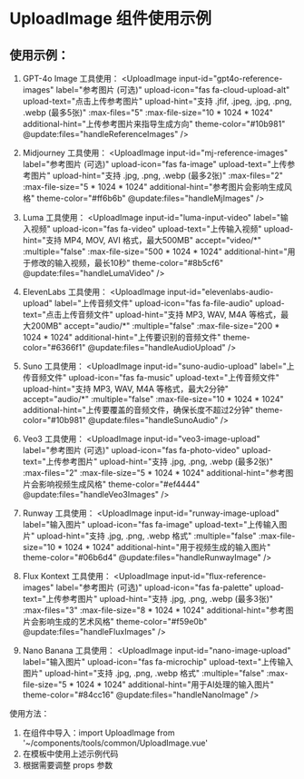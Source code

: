 # UploadImage 组件使用示例

## 使用示例：

1. GPT-4o Image 工具使用：
<UploadImage
  input-id="gpt4o-reference-images"
  label="参考图片 (可选)"
  upload-icon="fas fa-cloud-upload-alt"
  upload-text="点击上传参考图片"
  upload-hint="支持 .jfif, .jpeg, .jpg, .png, .webp (最多5张)"
  :max-files="5"
  :max-file-size="10 * 1024 * 1024"
  additional-hint="上传参考图片来指导生成方向"
  theme-color="#10b981"
  @update:files="handleReferenceImages"
/>

2. Midjourney 工具使用：
<UploadImage
  input-id="mj-reference-images"
  label="参考图片 (可选)"
  upload-icon="fas fa-image"
  upload-text="上传参考图片"
  upload-hint="支持 .jpg, .png, .webp (最多2张)"
  :max-files="2"
  :max-file-size="5 * 1024 * 1024"
  additional-hint="参考图片会影响生成风格"
  theme-color="#ff6b6b"
  @update:files="handleMjImages"
/>

3. Luma 工具使用：
<UploadImage
  input-id="luma-input-video"
  label="输入视频"
  upload-icon="fas fa-video"
  upload-text="上传输入视频"
  upload-hint="支持 MP4, MOV, AVI 格式，最大500MB"
  accept="video/*"
  :multiple="false"
  :max-file-size="500 * 1024 * 1024"
  additional-hint="用于修改的输入视频，最长10秒"
  theme-color="#8b5cf6"
  @update:files="handleLumaVideo"
/>

4. ElevenLabs 工具使用：
<UploadImage
  input-id="elevenlabs-audio-upload"
  label="上传音频文件"
  upload-icon="fas fa-file-audio"
  upload-text="点击上传音频文件"
  upload-hint="支持 MP3, WAV, M4A 等格式，最大200MB"
  accept="audio/*"
  :multiple="false"
  :max-file-size="200 * 1024 * 1024"
  additional-hint="上传要识别的音频文件"
  theme-color="#6366f1"
  @update:files="handleAudioUpload"
/>

5. Suno 工具使用：
<UploadImage
  input-id="suno-audio-upload"
  label="上传音频文件"
  upload-icon="fas fa-music"
  upload-text="上传音频文件"
  upload-hint="支持 MP3, WAV, M4A 等格式，最大2分钟"
  accept="audio/*"
  :multiple="false"
  :max-file-size="10 * 1024 * 1024"
  additional-hint="上传要覆盖的音频文件，确保长度不超过2分钟"
  theme-color="#10b981"
  @update:files="handleSunoAudio"
/>

6. Veo3 工具使用：
<UploadImage
  input-id="veo3-image-upload"
  label="参考图片 (可选)"
  upload-icon="fas fa-photo-video"
  upload-text="上传参考图片"
  upload-hint="支持 .jpg, .png, .webp (最多2张)"
  :max-files="2"
  :max-file-size="5 * 1024 * 1024"
  additional-hint="参考图片会影响视频生成风格"
  theme-color="#ef4444"
  @update:files="handleVeo3Images"
/>

7. Runway 工具使用：
<UploadImage
  input-id="runway-image-upload"
  label="输入图片"
  upload-icon="fas fa-image"
  upload-text="上传输入图片"
  upload-hint="支持 .jpg, .png, .webp 格式"
  :multiple="false"
  :max-file-size="10 * 1024 * 1024"
  additional-hint="用于视频生成的输入图片"
  theme-color="#06b6d4"
  @update:files="handleRunwayImage"
/>

8. Flux Kontext 工具使用：
<UploadImage
  input-id="flux-reference-images"
  label="参考图片 (可选)"
  upload-icon="fas fa-palette"
  upload-text="上传参考图片"
  upload-hint="支持 .jpg, .png, .webp (最多3张)"
  :max-files="3"
  :max-file-size="8 * 1024 * 1024"
  additional-hint="参考图片会影响生成的艺术风格"
  theme-color="#f59e0b"
  @update:files="handleFluxImages"
/>

9. Nano Banana 工具使用：
<UploadImage
  input-id="nano-image-upload"
  label="输入图片"
  upload-icon="fas fa-microchip"
  upload-text="上传输入图片"
  upload-hint="支持 .jpg, .png, .webp 格式"
  :multiple="false"
  :max-file-size="5 * 1024 * 1024"
  additional-hint="用于AI处理的输入图片"
  theme-color="#84cc16"
  @update:files="handleNanoImage"
/>

使用方法：
1. 在组件中导入：import UploadImage from '~/components/tools/common/UploadImage.vue'
2. 在模板中使用上述示例代码
3. 根据需要调整 props 参数

